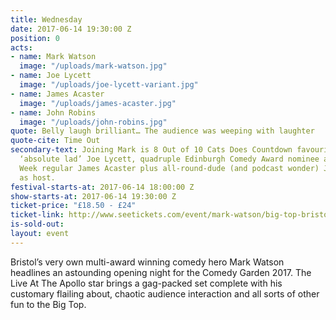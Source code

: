 ```yaml
---
title: Wednesday
date: 2017-06-14 19:30:00 Z
position: 0
acts:
- name: Mark Watson
  image: "/uploads/mark-watson.jpg"
- name: Joe Lycett
  image: "/uploads/joe-lycett-variant.jpg"
- name: James Acaster
  image: "/uploads/james-acaster.jpg"
- name: John Robins
  image: "/uploads/john-robins.jpg"
quote: Belly laugh brilliant… The audience was weeping with laughter
quote-cite: Time Out
secondary-text: Joining Mark is 8 Out of 10 Cats Does Countdown favourite and self-confessed
  ‘absolute lad’ Joe Lycett, quadruple Edinburgh Comedy Award nominee and Mock The
  Week regular James Acaster plus all-round-dude (and podcast wonder) John Robins
  as host.
festival-starts-at: 2017-06-14 18:00:00 Z
show-starts-at: 2017-06-14 19:30:00 Z
ticket-price: "£18.50 - £24"
ticket-link: http://www.seetickets.com/event/mark-watson/big-top-bristol-comedy-garden/1079365/
is-sold-out: 
layout: event
---
```


Bristol’s very own multi-award winning comedy hero Mark Watson headlines an astounding opening night for the Comedy Garden 2017. The Live At The Apollo star brings a gag-packed set complete with his customary flailing about, chaotic audience interaction and all sorts of other fun to the Big Top.